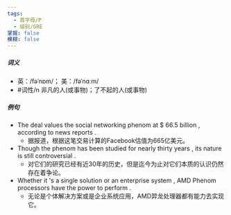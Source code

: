 ```yaml
---
tags:
  - 首字母/P
  - 级别/GRE
掌握: false
模糊: false
---
```

##### 词义
- 英：/fəˈnɒm/； 美：/fəˈnɑːm/
- #词性/n  非凡的人(或事物)；了不起的人(或事物)
##### 例句
- The deal values the social networking phenom at $ 66.5 billion , according to news reports .
	- 据报道，根据这笔交易计算的Facebook估值为665亿美元。
- Though the phenom has been studied for nearly thirty years , its nature is still controversial .
	- 对它们的研究已经有近30年的历史，但是迄今为止对它们本质的认识仍然存在着争论。
- Whether it 's a single solution or an enterprise system , AMD Phenom processors have the power to perform .
	- 无论是个体解决方案或是企业系统应用，AMD羿龙处理器都有能力去实现它。
